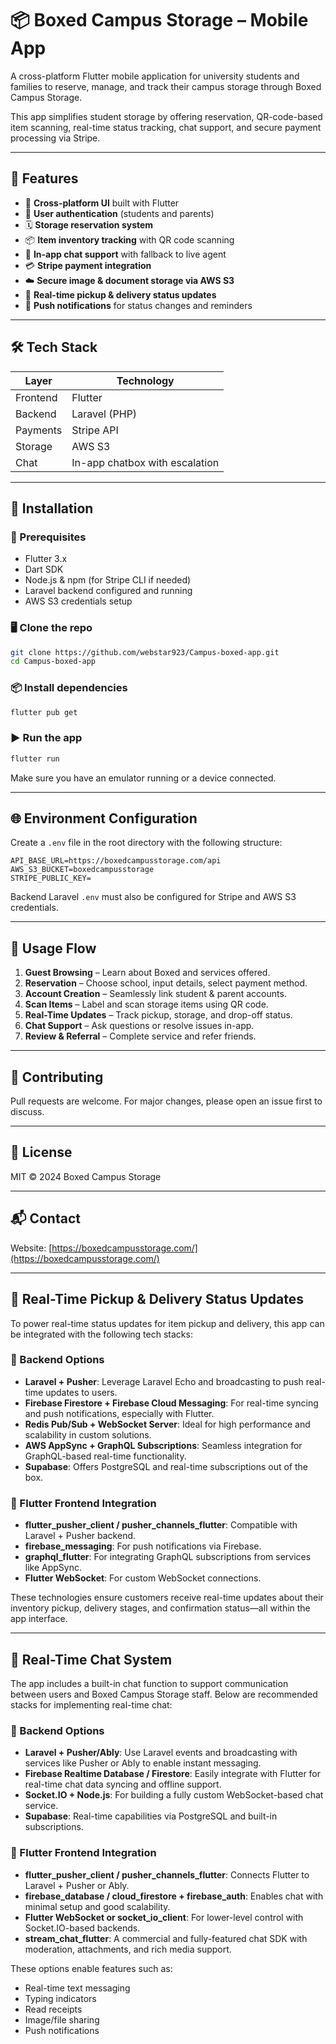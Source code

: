 
# 📦 Boxed Campus Storage – Mobile App

A cross-platform Flutter mobile application for university students and families to reserve, manage, and track their campus storage through Boxed Campus Storage.

This app simplifies student storage by offering reservation, QR-code-based item scanning, real-time status tracking, chat support, and secure payment processing via Stripe.

---

## 🚀 Features

- 📱 **Cross-platform UI** built with Flutter
- 🔐 **User authentication** (students and parents)
- 🗓️ **Storage reservation system**
- 📦 **Item inventory tracking** with QR code scanning
- 💬 **In-app chat support** with fallback to live agent
- 💳 **Stripe payment integration**
- ☁️ **Secure image & document storage via AWS S3**
- 📍 **Real-time pickup & delivery status updates**
- 🔔 **Push notifications** for status changes and reminders

---

## 🛠️ Tech Stack

| Layer      | Technology     |
|------------|----------------|
| Frontend   | Flutter         |
| Backend    | Laravel (PHP)   |
| Payments   | Stripe API      |
| Storage    | AWS S3          |
| Chat       | In-app chatbox with escalation |

---

## 🧰 Installation

### 🔧 Prerequisites

- Flutter 3.x
- Dart SDK
- Node.js & npm (for Stripe CLI if needed)
- Laravel backend configured and running
- AWS S3 credentials setup

### 🖥️ Clone the repo

```bash
git clone https://github.com/webstar923/Campus-boxed-app.git
cd Campus-boxed-app
```

### 📦 Install dependencies

```bash
flutter pub get
```

### ▶️ Run the app

```bash
flutter run
```

Make sure you have an emulator running or a device connected.

---

## 🌐 Environment Configuration

Create a `.env` file in the root directory with the following structure:

```env
API_BASE_URL=https://boxedcampusstorage.com/api
AWS_S3_BUCKET=boxedcampusstorage
STRIPE_PUBLIC_KEY=
```

Backend Laravel `.env` must also be configured for Stripe and AWS S3 credentials.

---

## 📝 Usage Flow

1. **Guest Browsing** – Learn about Boxed and services offered.
2. **Reservation** – Choose school, input details, select payment method.
3. **Account Creation** – Seamlessly link student & parent accounts.
4. **Scan Items** – Label and scan storage items using QR code.
5. **Real-Time Updates** – Track pickup, storage, and drop-off status.
6. **Chat Support** – Ask questions or resolve issues in-app.
7. **Review & Referral** – Complete service and refer friends.

---

## 🤝 Contributing

Pull requests are welcome. For major changes, please open an issue first to discuss.

---

## 📄 License

MIT © 2024 Boxed Campus Storage

---

## 📬 Contact

Website: [https://boxedcampusstorage.com/](https://boxedcampusstorage.com/)

---

## 🔄 Real-Time Pickup & Delivery Status Updates

To power real-time status updates for item pickup and delivery, this app can be integrated with the following tech stacks:

### 🔧 Backend Options
- **Laravel + Pusher**: Leverage Laravel Echo and broadcasting to push real-time updates to users.
- **Firebase Firestore + Firebase Cloud Messaging**: For real-time syncing and push notifications, especially with Flutter.
- **Redis Pub/Sub + WebSocket Server**: Ideal for high performance and scalability in custom solutions.
- **AWS AppSync + GraphQL Subscriptions**: Seamless integration for GraphQL-based real-time functionality.
- **Supabase**: Offers PostgreSQL and real-time subscriptions out of the box.

### 📱 Flutter Frontend Integration
- **flutter_pusher_client / pusher_channels_flutter**: Compatible with Laravel + Pusher backend.
- **firebase_messaging**: For push notifications via Firebase.
- **graphql_flutter**: For integrating GraphQL subscriptions from services like AppSync.
- **Flutter WebSocket**: For custom WebSocket connections.

These technologies ensure customers receive real-time updates about their inventory pickup, delivery stages, and confirmation status—all within the app interface.


---

## 💬 Real-Time Chat System

The app includes a built-in chat function to support communication between users and Boxed Campus Storage staff. Below are recommended stacks for implementing real-time chat:

### 🔧 Backend Options
- **Laravel + Pusher/Ably**: Use Laravel events and broadcasting with services like Pusher or Ably to enable instant messaging.
- **Firebase Realtime Database / Firestore**: Easily integrate with Flutter for real-time chat data syncing and offline support.
- **Socket.IO + Node.js**: For building a fully custom WebSocket-based chat service.
- **Supabase**: Real-time capabilities via PostgreSQL and built-in subscriptions.

### 📱 Flutter Frontend Integration
- **flutter_pusher_client / pusher_channels_flutter**: Connects Flutter to Laravel + Pusher or Ably.
- **firebase_database / cloud_firestore + firebase_auth**: Enables chat with minimal setup and good scalability.
- **Flutter WebSocket or socket_io_client**: For lower-level control with Socket.IO-based backends.
- **stream_chat_flutter**: A commercial and fully-featured chat SDK with moderation, attachments, and rich media support.

These options enable features such as:
- Real-time text messaging
- Typing indicators
- Read receipts
- Image/file sharing
- Push notifications

